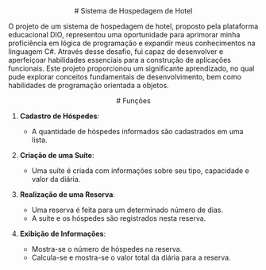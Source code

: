 
<center> # Sistema de Hospedagem de Hotel </center>

<p> O projeto de um sistema de hospedagem de hotel, proposto pela plataforma educacional DIO, representou uma oportunidade para aprimorar minha proficiência em lógica de programação e expandir meus conhecimentos na linguagem C#. Através desse desafio, fui capaz de desenvolver e aperfeiçoar habilidades essenciais para a construção de aplicações funcionais. Este projeto proporcionou um significante aprendizado, no qual pude explorar conceitos fundamentais de desenvolvimento, bem como habilidades de programação orientada a objetos.</p>


<center> # Funções </center>

<p>


1. **Cadastro de Hóspedes**:
   - A quantidade de hóspedes informados são cadastrados em uma lista.

2. **Criação de uma Suíte**:
   - Uma suíte é criada com informações sobre seu tipo, capacidade e valor da diária.

3. **Realização de uma Reserva**:
   - Uma reserva é feita para um determinado número de dias.
   - A suíte e os hóspedes são registrados nesta reserva.

4. **Exibição de Informações**:
   - Mostra-se o número de hóspedes na reserva.
   - Calcula-se e mostra-se o valor total da diária para a reserva.
</p> 


